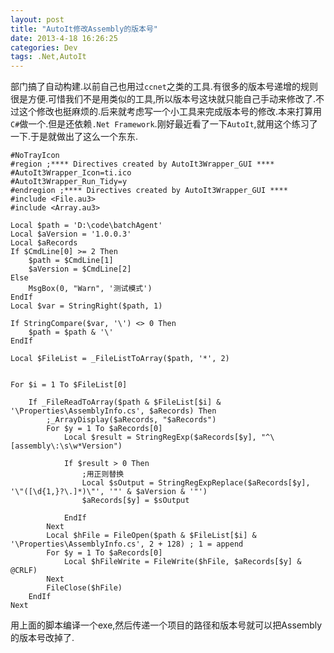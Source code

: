 ```yaml
---
layout: post
title: "AutoIt修改Assembly的版本号"
date: 2013-4-18 16:26:25
categories: Dev
tags: .Net,AutoIt
---
```


部门搞了自动构建.以前自己也用过`ccnet`之类的工具.有很多的版本号递增的规则很是方便.可惜我们不是用类似的工具,所以版本号这块就只能自己手动来修改了.不过这个修改也挺麻烦的.后来就考虑写一个小工具来完成版本号的修改.本来打算用`C#`做一个.但是还依赖`.Net Framework`.刚好最近看了一下`AutoIt`,就用这个练习了一下.于是就做出了这么一个东东.

```autoit
#NoTrayIcon
#region ;**** Directives created by AutoIt3Wrapper_GUI ****
#AutoIt3Wrapper_Icon=ti.ico
#AutoIt3Wrapper_Run_Tidy=y
#endregion ;**** Directives created by AutoIt3Wrapper_GUI ****
#include <File.au3>
#include <Array.au3>

Local $path = 'D:\code\batchAgent'
Local $aVersion = '1.0.0.3'
Local $aRecords
If $CmdLine[0] >= 2 Then
	$path = $CmdLine[1]
	$aVersion = $CmdLine[2]
Else
	MsgBox(0, "Warn", '测试模式')
EndIf
Local $var = StringRight($path, 1)

If StringCompare($var, '\') <> 0 Then
	$path = $path & '\'
EndIf

Local $FileList = _FileListToArray($path, '*', 2)


For $i = 1 To $FileList[0]

	If _FileReadToArray($path & $FileList[$i] & '\Properties\AssemblyInfo.cs', $aRecords) Then
		;_ArrayDisplay($aRecords, "$aRecords")
		For $y = 1 To $aRecords[0]
			Local $result = StringRegExp($aRecords[$y], "^\[assembly\:\s\w*Version")

			If $result > 0 Then
				;用正则替换
				Local $sOutput = StringRegExpReplace($aRecords[$y], '\"([\d{1,}?\.]*)\"', '"' & $aVersion & '"')
				$aRecords[$y] = $sOutput

			EndIf
		Next
		Local $hFile = FileOpen($path & $FileList[$i] & '\Properties\AssemblyInfo.cs', 2 + 128) ; 1 = append
		For $y = 1 To $aRecords[0]
			Local $hFileWrite = FileWrite($hFile, $aRecords[$y] & @CRLF)
		Next
		FileClose($hFile)
	EndIf
Next
```
用上面的脚本编译一个exe,然后传递一个项目的路径和版本号就可以把Assembly的版本号改掉了.
